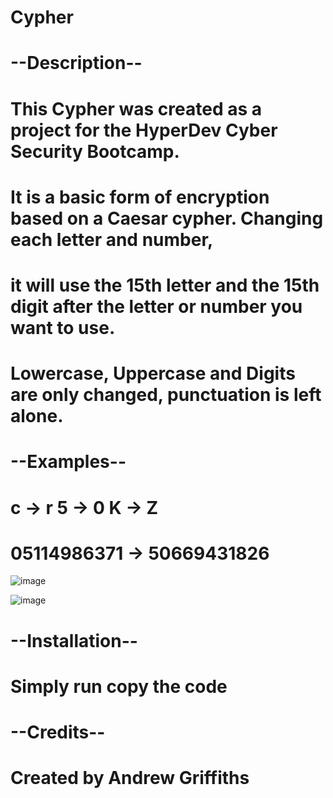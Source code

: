 # Cypher

# --Description--
# This Cypher was created as a project for the HyperDev Cyber Security Bootcamp.
# It is a basic form of encryption based on a Caesar cypher. Changing each letter and number, 
# it will use the 15th letter and the 15th digit after the letter or number you want to use. 
# Lowercase, Uppercase and Digits are only changed, punctuation is left alone. 

# --Examples--
# c -> r    5 -> 0    K -> Z
# 05114986371 -> 50669431826
![image](https://github.com/Griffia/finalCapstone/assets/100473677/0f3005cd-cd84-4069-ab75-41919f9cd86d)

![image](https://github.com/Griffia/finalCapstone/assets/100473677/039efe22-1f7e-46a4-94ea-0fd547f91d43)




# --Installation--
# Simply run copy the code

# --Credits--
# Created by Andrew Griffiths
